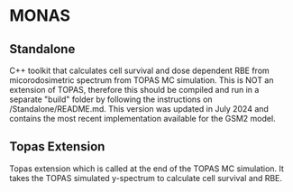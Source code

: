 # MONAS
## Standalone
C++ toolkit that calculates cell survival and dose dependent RBE from micorodosimetric spectrum from TOPAS MC simulation. 
This is NOT an extension of TOPAS, therefore this should be compiled and run in a separate "build" folder by following the instructions on /Standalone/README.md.
This version was updated in July 2024 and contains the most recent implementation available for the GSM2 model.

## Topas Extension
Topas extension which is called at the end of the TOPAS MC simulation. It takes the TOPAS simulated y-spectrum to calculate cell survival and RBE.
